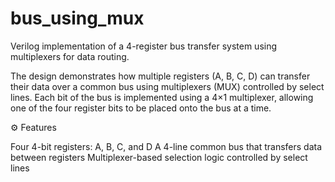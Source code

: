 # bus_using_mux
Verilog implementation of a 4-register bus transfer system using multiplexers for data routing.

The design demonstrates how multiple registers (A, B, C, D) can transfer their data over a common bus using multiplexers (MUX) controlled by select lines.
Each bit of the bus is implemented using a 4×1 multiplexer, allowing one of the four register bits to be placed onto the bus at a time.

⚙️ Features

Four 4-bit registers: A, B, C, and D
A 4-line common bus that transfers data between registers
Multiplexer-based selection logic controlled by select lines
